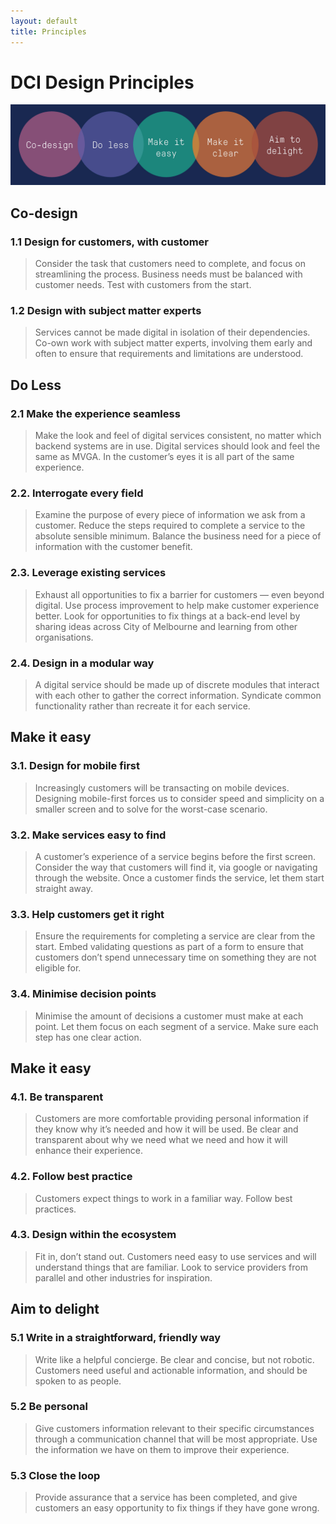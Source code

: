 ```yaml
---
layout: default
title: Principles
---
```


# DCI Design Principles
![](img/principles.png)

## Co-design
### 1.1 Design for customers, with customer

>Consider the task that customers need to complete, and focus on streamlining the process. Business needs must be balanced with customer needs. Test with customers from the start.

### 1.2 Design with subject matter experts

>Services cannot be made digital in isolation of their dependencies. Co-own work with subject matter experts, involving them early and often to ensure that requirements and limitations are understood.


## Do Less

### 2.1 Make the experience seamless
>Make the look and feel of digital services
consistent, no matter which backend systems are
in use. Digital services should look and feel
the same as MVGA. In the customer’s eyes it is
all part of the same experience.

### 2.2. Interrogate every field
>Examine the purpose of every piece of
information we ask from a customer. Reduce
the steps required to complete a service to
the absolute sensible minimum. Balance the
business need for a piece of information
with the customer benefit.

### 2.3. Leverage existing services
>Exhaust all opportunities to fix a barrier for
customers — even beyond digital. Use process
improvement to help make customer experience
better. Look for opportunities to fix things at a
back-end level by sharing ideas across City of
Melbourne and learning from other organisations.

### 2.4. Design in a modular way
>A digital service should be made up of
discrete modules that interact with each
other to gather the correct information.
Syndicate common functionality rather than
recreate it for each service.

## Make it easy

### 3.1. Design for mobile first
>Increasingly customers will be
transacting on mobile devices. Designing
mobile-first forces us to consider speed
and simplicity on a smaller screen and
to solve for the worst-case scenario.

### 3.2. Make services easy to find
>A customer’s experience of a service begins
before the first screen. Consider the way that
customers will find it, via google or navigating
through the website. Once a customer finds the
service, let them start straight away.

### 3.3. Help customers get it right
>Ensure the requirements for completing a
service are clear from the start. Embed
validating questions as part of a form to
ensure that customers don’t spend unnecessary
time on something they are not eligible for.

### 3.4. Minimise decision points
>Minimise the amount of decisions a
customer must make at each point. Let
them focus on each segment of a service.
Make sure each step has one clear action.

## Make it easy

### 4.1. Be transparent
>Customers are more comfortable providing
personal information if they know why it’s
needed and how it will be used. Be clear and
transparent about why we need what we need and
how it will enhance their experience.

### 4.2. Follow best practice
>Customers expect things to work in a
familiar way. Follow best practices.


### 4.3. Design within the ecosystem
>Fit in, don’t stand out. Customers need
easy to use services and will understand
things that are familiar. Look to service
providers from parallel and other
industries for inspiration.

## Aim to delight

### 5.1 Write in a straightforward, friendly way
>Write like a helpful concierge. Be clear
and concise, but not robotic. Customers
need useful and actionable information,
and should be spoken to as people.

### 5.2 Be personal
>Give customers information relevant to
their specific circumstances through a
communication channel that will be most
appropriate. Use the information we have
on them to improve their experience.

### 5.3 Close the loop
>Provide assurance that a service has
been completed, and give customers an
easy opportunity to fix things if they
have gone wrong.



